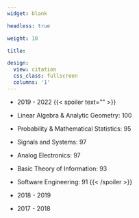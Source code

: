 ```yaml
---
widget: blank

headless: true

weight: 10

title: 

design:
  view: citation
  css_class: fullscreen
  columns: '1'
---
```


- 2019 - 2022
{{< spoiler text="" >}}
- Linear Algebra & Analytic Geometry: 100 
- Probability & Mathematical Statistics: 95
- Signals and Systems: 97
- Analog Electronics: 97
- Basic Theory of Information: 93
- Software Engineering: 91
{{< /spoiler >}}

- 2018 - 2019
- 2017 - 2018

